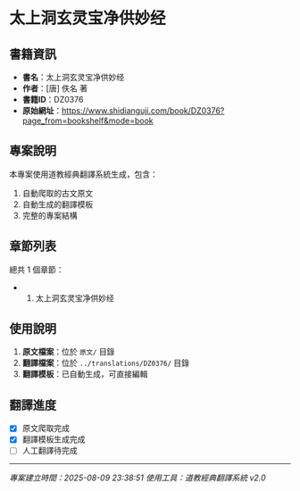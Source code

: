 # 太上洞玄灵宝净供妙经

## 書籍資訊

- **書名**：太上洞玄灵宝净供妙经
- **作者**：[唐] 佚名 著
- **書籍ID**：DZ0376
- **原始網址**：https://www.shidianguji.com/book/DZ0376?page_from=bookshelf&mode=book

## 專案說明

本專案使用道教經典翻譯系統生成，包含：
1. 自動爬取的古文原文
2. 自動生成的翻譯模板
3. 完整的專案結構

## 章節列表

總共 1 個章節：

- 01. 太上洞玄灵宝净供妙经


## 使用說明

1. **原文檔案**：位於 `原文/` 目錄
2. **翻譯檔案**：位於 `../translations/DZ0376/` 目錄
3. **翻譯模板**：已自動生成，可直接編輯

## 翻譯進度

- [x] 原文爬取完成
- [x] 翻譯模板生成完成
- [ ] 人工翻譯待完成

---
*專案建立時間：2025-08-09 23:38:51*
*使用工具：道教經典翻譯系統 v2.0*
